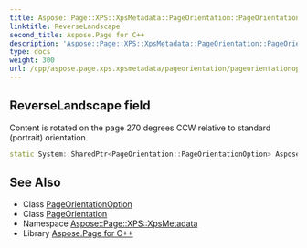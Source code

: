 ```yaml
---
title: Aspose::Page::XPS::XpsMetadata::PageOrientation::PageOrientationOption::ReverseLandscape field
linktitle: ReverseLandscape
second_title: Aspose.Page for C++
description: 'Aspose::Page::XPS::XpsMetadata::PageOrientation::PageOrientationOption::ReverseLandscape field. Content is rotated on the page 270 degrees CCW relative to standard (portrait) orientation in C++.'
type: docs
weight: 300
url: /cpp/aspose.page.xps.xpsmetadata/pageorientation/pageorientationoption/reverselandscape/
---
```

## ReverseLandscape field


Content is rotated on the page 270 degrees CCW relative to standard (portrait) orientation.

```cpp
static System::SharedPtr<PageOrientation::PageOrientationOption> Aspose::Page::XPS::XpsMetadata::PageOrientation::PageOrientationOption::ReverseLandscape
```

## See Also

* Class [PageOrientationOption](../)
* Class [PageOrientation](../../)
* Namespace [Aspose::Page::XPS::XpsMetadata](../../../)
* Library [Aspose.Page for C++](../../../../)
